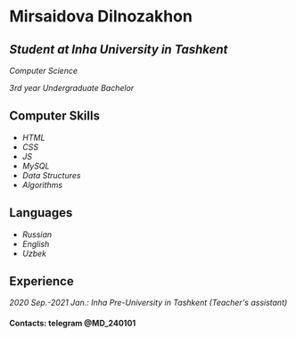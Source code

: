 # Mirsaidova Dilnozakhon
## *Student at Inha University in Tashkent*

*Computer Science*

*3rd year Undergraduate Bachelor*

## Computer Skills
* *HTML*
* *CSS*
* *JS*
* *MySQL*
* *Data Structures*
* *Algorithms*


## Languages
* *Russian*
* *English*
* *Uzbek*


## Experience
*2020 Sep.-2021 Jan.: Inha Pre-University in Tashkent (Teacher's assistant)*

#### Contacts: telegram @MD_240101

